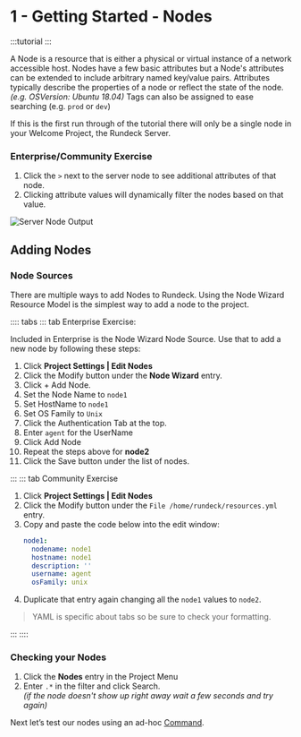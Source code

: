 # 1 - Getting Started - Nodes

:::tutorial
:::

A Node is a resource that is either a physical or virtual instance of a network accessible host. Nodes have a few basic attributes but a Node's attributes can be extended to include arbitrary named key/value pairs. Attributes typically describe the properties of a node or reflect the state of the node. *(e.g. OSVersion: Ubuntu 18.04)* Tags can also be assigned to ease searching (e.g. `prod` or `dev`)

If this is the first run through of the tutorial there will only be a single node in your Welcome Project, the Rundeck Server.

### Enterprise/Community Exercise

1. Click the `>` next to the server node to see additional attributes of that node.
1. Clicking attribute values will dynamically filter the nodes based on that value.

![Server Node Output](~@assets/img/tutorial-nodes-serveronly.png)

## Adding Nodes

### Node Sources

There are multiple ways to add Nodes to Rundeck. Using the Node Wizard Resource Model is the simplest way to add a node to the project.

:::: tabs
::: tab Enterprise Exercise:

Included in Enterprise is the Node Wizard Node Source.  Use that to add a new node by following these steps:

1. Click **Project Settings | Edit Nodes**
1. Click the Modify button under the **Node Wizard** entry.
1. Click + Add Node.
1. Set the Node Name to `node1`
1. Set HostName to `node1`
1. Set OS Family to `Unix`
1. Click the Authentication Tab at the top.
1. Enter `agent` for the UserName
1. Click Add Node
1. Repeat the steps above for **node2**
1. Click the Save button under the list of nodes.

:::
::: tab Community Exercise

1. Click **Project Settings | Edit Nodes**
1. Click the Modify button under the `File /home/rundeck/resources.yml` entry.
1. Copy and paste the code below into the edit window:
    ```yml
    node1:
      nodename: node1
      hostname: node1
      description: ''
      username: agent
      osFamily: unix
    ```
1. Duplicate that entry again changing all the `node1` values to `node2`.

>YAML is specific about tabs so be sure to check your formatting.

:::
::::
### Checking your Nodes

1. Click the **Nodes** entry in the Project Menu
1. Enter `.*` in the filter and click Search. <br>_(if the node doesn't show up right away wait a few seconds and try again)_

Next let’s test our nodes using an ad-hoc [Command](/learning/tutorial/commands.md).
